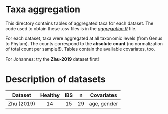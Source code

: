 # Taxa aggregation

This directory contains tables of aggregated taxa for each dataset. The code used to obtain these .csv files is in the [_aggregation.R_](aggregation.R) file.

For each dataset, taxa were aggregated at all taxonomic levels (from Genus to Phylum). The counts correspond to the **absolute count** (no normalization of total count per sample!!). Tables contain the available covariates, too.

For Johannes: try the **Zhu-2019** dataset first!


# Description of datasets

|   Dataset  | Healthy | IBS |  n  |  Covariates |
| ---------- | :-----: | :-: | :-: | :---------: |
| Zhu (2019) |   14    | 15  |  29 | age, gender |